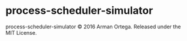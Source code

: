 # process-scheduler-simulator

process-scheduler-simulator © 2016 Arman Ortega. Released under the MIT License.

